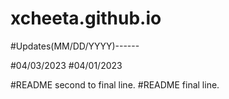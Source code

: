 # xcheeta.github.io

#Updates(MM/DD/YYYY)------

#04/03/2023
#04/01/2023


#README second to final line.
#README final line.
